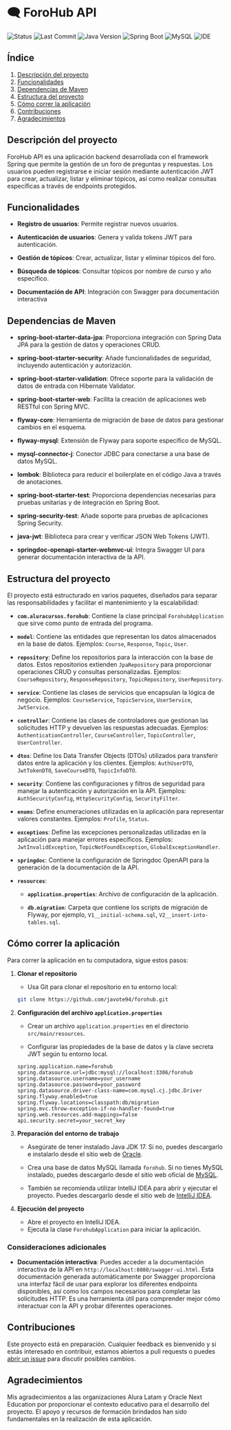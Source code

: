 # 🗨️ ForoHub API

![Status](https://img.shields.io/badge/status-en%20preparación-yellow)
![Last Commit](https://img.shields.io/badge/last%20commit-Julio%202024-blue)
![Java Version](https://img.shields.io/badge/Java-JDK%2017-orange)
![Spring Boot](https://img.shields.io/badge/Spring%20Boot-3.3.1-brightgreen)
![MySQL](https://img.shields.io/badge/MySQL-v8.0-blue)
![IDE](https://img.shields.io/badge/IDE-IntelliJ%20IDEA-purple)

## Índice
1. [Descripción del proyecto](#descripción-del-proyecto)
2. [Funcionalidades](#funcionalidades)
3. [Dependencias de Maven](#dependencias-de-maven)
4. [Estructura del proyecto](#estructura-del-proyecto)
5. [Cómo correr la aplicación](#cómo-correr-la-aplicación)
6. [Contribuciones](#contribuciones)
7. [Agradecimientos](#agradecimientos)

## Descripción del proyecto
ForoHub API es una aplicación backend desarrollada con el framework Spring que permite la gestión de un foro de preguntas y respuestas. Los usuarios pueden registrarse e iniciar sesión mediante autenticación JWT para crear, actualizar, listar y eliminar tópicos, así como realizar consultas específicas a través de endpoints protegidos.

## Funcionalidades
- **Registro de usuarios**: Permite registrar nuevos usuarios.

- **Autenticación de usuarios**: Genera y valida tokens JWT para autenticación.

- **Gestión de tópicos**: Crear, actualizar, listar y eliminar tópicos del foro.

- **Búsqueda de tópicos**: Consultar tópicos por nombre de curso y año específico.

- **Documentación de API**: Integración con Swagger para documentación interactiva

## Dependencias de Maven
- **spring-boot-starter-data-jpa**: Proporciona integración con Spring Data JPA para la gestión de datos y operaciones CRUD.

- **spring-boot-starter-security**: Añade funcionalidades de seguridad, incluyendo autenticación y autorización.

- **spring-boot-starter-validation**: Ofrece soporte para la validación de datos de entrada con Hibernate Validator.

- **spring-boot-starter-web**: Facilita la creación de aplicaciones web RESTful con Spring MVC.

- **flyway-core**: Herramienta de migración de base de datos para gestionar cambios en el esquema.

- **flyway-mysql**: Extensión de Flyway para soporte específico de MySQL.

- **mysql-connector-j**: Conector JDBC para conectarse a una base de datos MySQL.

- **lombok**: Biblioteca para reducir el boilerplate en el código Java a través de anotaciones.

- **spring-boot-starter-test**: Proporciona dependencias necesarias para pruebas unitarias y de integración en Spring Boot.

- **spring-security-test**: Añade soporte para pruebas de aplicaciones Spring Security.

- **java-jwt**: Biblioteca para crear y verificar JSON Web Tokens (JWT).

- **springdoc-openapi-starter-webmvc-ui**: Integra Swagger UI para generar documentación interactiva de la API.


## Estructura del proyecto
El proyecto está estructurado en varios paquetes, diseñados para separar las responsabilidades y facilitar el mantenimiento y la escalabilidad:

- **`com.aluracursos.forohub`**: Contiene la clase principal `ForohubApplication` que sirve como punto de entrada del programa.

- **`model`**: Contiene las entidades que representan los datos almacenados en la base de datos. Ejemplos: `Course`, `Response`, `Topic`, `User`.

- **`repository`**: Define los repositorios para la interacción con la base de datos. Estos repositorios extienden `JpaRepository` para proporcionar operaciones CRUD y consultas personalizadas. Ejemplos: `CourseRepository`, `ResponseRepository`, `TopicRepository`, `UserRepository`.

- **`service`**: Contiene las clases de servicios que encapsulan la lógica de negocio. Ejemplos: `CourseService`, `TopicService`, `UserService`, `JwtService`.

- **`controller`**: Contiene las clases de controladores que gestionan las solicitudes HTTP y devuelven las respuestas adecuadas. Ejemplos: `AuthenticationController`, `CourseController`, `TopicController`, `UserController`.

- **`dtos`**: Define los Data Transfer Objects (DTOs) utilizados para transferir datos entre la aplicación y los clientes. Ejemplos: `AuthUserDTO`, `JwtTokenDTO`, `SaveCourseDTO`, `TopicInfoDTO`.

- **`security`**: Contiene las configuraciones y filtros de seguridad para manejar la autenticación y autorización en la API. Ejemplos: `AuthSecurityConfig`, `HttpSecurityConfig`, `SecurityFilter`.

- **`enums`**: Define enumeraciones utilizadas en la aplicación para representar valores constantes. Ejemplos: `Profile`, `Status`.

- **`exceptions`**: Define las excepciones personalizadas utilizadas en la aplicación para manejar errores específicos. Ejemplos: `JwtInvalidException`, `TopicNotFoundException`, `GlobalExceptionHandler`.

- **`springdoc`**: Contiene la configuración de Springdoc OpenAPI para la generación de la documentación de la API.

- **`resources`**: 
  - **`application.properties`**: Archivo de configuración de la aplicación.

  - **`db.migration`**: Carpeta que contiene los scripts de migración de Flyway, por ejemplo, `V1__initial-schema.sql`, `V2__insert-into-tables.sql`.


## Cómo correr la aplicación
Para correr la aplicación en tu computadora, sigue estos pasos:

1. **Clonar el repositorio**
    - Usa Git para clonar el repositorio en tu entorno local:
    ```bash
    git clone https://github.com/javote94/forohub.git
    ```

2. **Configuración del archivo `application.properties`**
    - Crear un archivo `application.properties` en el directorio `src/main/resources`.
    
    - Configurar las propiedades de la base de datos y la clave secreta JWT según tu entorno local.

    ```properties
    spring.application.name=forohub
    spring.datasource.url=jdbc:mysql://localhost:3306/forohub
    spring.datasource.username=your_username
    spring.datasource.password=your_password
    spring.datasource.driver-class-name=com.mysql.cj.jdbc.Driver
    spring.flyway.enabled=true
    spring.flyway.locations=classpath:db/migration
    spring.mvc.throw-exception-if-no-handler-found=true
    spring.web.resources.add-mappings=false
    api.security.secret=your_secret_key
    ```

3. **Preparación del entorno de trabajo**
   - Asegúrate de tener instalado Java JDK 17. Si no, puedes descargarlo e instalarlo desde el sitio web de [Oracle](https://www.oracle.com/java/technologies/javase/jdk17-archive-downloads.html).

   - Crea una base de datos MySQL llamada `forohub`. Si no tienes MySQL instalado, puedes descargarlo desde el sitio web oficial de [MySQL](https://dev.mysql.com/downloads/installer/).

   - También se recomienda utilizar IntelliJ IDEA para abrir y ejecutar el proyecto. Puedes descargarlo desde el sitio web de [IntelliJ IDEA](https://www.jetbrains.com/idea/download/).

4. **Ejecución del proyecto**
    - Abre el proyecto en IntelliJ IDEA.
    - Ejecuta la clase `ForohubApplication` para iniciar la aplicación.


### Consideraciones adicionales
- **Documentación interactiva**: Puedes acceder a la documentación interactiva de la API en `http://localhost:8080/swagger-ui.html`. Esta documentación generada automáticamente por Swagger proporciona una interfaz fácil de usar para explorar los diferentes endpoints disponibles, así como los campos necesarios para completar las solicitudes HTTP. Es una herramienta útil para comprender mejor cómo interactuar con la API y probar diferentes operaciones.



## Contribuciones
Este proyecto está en preparación. Cualquier feedback es bienvenido y si estás interesado en contribuir, estamos abiertos a pull requests o puedes [abrir un issue](https://github.com/javote94/forohub/issues) para discutir posibles cambios.

## Agradecimientos
Mis agradecimientos a las organizaciones Alura Latam y Oracle Next Education por proporcionar el contexto educativo para el desarrollo del proyecto. El apoyo y recursos de formación brindados han sido fundamentales en la realización de esta aplicación.

